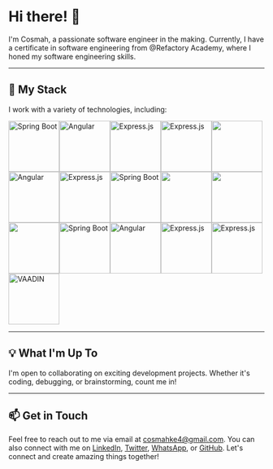 # Hi there! 👋

I'm Cosmah, a passionate software engineer in the making. Currently, I have a certificate in software engineering from @Refactory Academy, where I honed my software engineering skills.

---

## 🚀 My Stack

I work with a variety of technologies, including:

<div style="display: flex; flex-wrap: wrap;">
  <img src="https://insource.io/images/posts/spring-boot.png" alt="Spring Boot" width="100" height="100">
  <img src="https://th.bing.com/th/id/OIP.u3mgmYMq4ofTd4lBtZtbxQHaD4?w=308&h=180&c=7&r=0&o=5&dpr=1.3&pid=1.7" alt="Angular" width="100" height="100">
  <img src="https://th.bing.com/th/id/OIP.XQky1N0XySaAZjWJMmAgXgHaED?w=278&h=180&c=7&r=0&o=5&dpr=1.3&pid=1.7" alt="Express.js" width="100" height="100">
  <img src="https://th.bing.com/th/id/OIP.33CwBYkmnMfpA9Djup22JwHaHa?rs=1&pid=ImgDetMain" alt="Express.js" width="100" height="100">
  
  
  <img src="https://th.bing.com/th/id/OIP.Tf4BFI6846neirVSebC0vAHaEi?w=296&h=181&c=7&r=0&o=5&dpr=1.3&pid=1.7" width="100" height="100">
  <img src="https://th.bing.com/th/id/OIP.A68nTcvqRD1ZvVZDRtrDvwHaEK?w=324&h=182&c=7&r=0&o=5&dpr=1.3&pid=1.7" alt="Angular" width="100" height="100">
  <img src="https://th.bing.com/th/id/OIP.T64qcW7_VJGfXJSUc6QIKAHaCA?w=332&h=95&c=7&r=0&o=5&dpr=1.3&pid=1.7" alt="Express.js" width="100" height="100">
  
  <img src="https://th.bing.com/th/id/OIP.a0fX_sFdPhpd4IasHICPbQHaEX?w=320&h=189&c=7&r=0&o=5&dpr=1.3&pid=1.7" alt="Spring Boot" width="100" height="100">
  <img src="https://th.bing.com/th/id/OIP.Uc_BvbStlOCqStQorG4ajAHaHa?w=184&h=184&c=7&r=0&o=5&dpr=1.3&pid=1.7" width="100" height="100">
  <img src="https://th.bing.com/th/id/OIP.iudZ1yP32cFWVCR9VGxbrQHaHa?w=184&h=184&c=7&r=0&o=5&dpr=1.3&pid=1.7" width="100" height="100">
  <img src="https://th.bing.com/th/id/OIP.pkqphAig1t-PCsy4dkVrfAAAAA?w=299&h=176&c=7&r=0&o=5&dpr=1.3&pid=1.7" width="100" height="100">
  
  <img src="https://th.bing.com/th/id/OIP.tAvAD5lCtDJSjywplxd37QHaEo?w=280&h=180&c=7&r=0&o=5&dpr=1.3&pid=1.7" alt="Spring Boot" width="100" height="100">
  <img src="https://th.bing.com/th/id/OIP.EDJ9xoErBbZqK2tExVoJfAHaHY?w=188&h=187&c=7&r=0&o=5&dpr=1.3&pid=1.7" alt="Angular" width="100" height="100">
  <img src="https://th.bing.com/th/id/OIP.wmVr1W0nuF_M_OswcpjyjgHaEc?w=291&h=180&c=7&r=0&o=5&dpr=1.3&pid=1.7" alt="Express.js" width="100" height="100">
  <img src="https://th.bing.com/th/id/OIP.1FTXsvt-uonhdxSBksSGrgHaEK?w=330&h=186&c=7&r=0&o=5&dpr=1.3&pid=1.7" alt="Express.js" width="100" height="100">
  <img src="https://vaadin.com/documents/226808/13548263/reindeer-10.png/98c59f70-515f-4ff5-a6ee-b23eeec84d7a?t=1529919458445" alt="VAADIN" width="100" height="100">
  <!-- Add more images here -->
</div>

---

## 💡 What I'm Up To
I'm open to collaborating on exciting development projects. Whether it's coding, debugging, or brainstorming, count me in!

---

## 📫 Get in Touch

Feel free to reach out to me via email at cosmahke4@gmail.com. You can also connect with me on [LinkedIn](https://www.linkedin.com/in/ssekirya-cosmah-2a3083272/), [Twitter](https://twitter.com/LCosmah), [WhatsApp](https://wa.me/+256708153467), or [GitHub](https://github.com/cosmah). Let's connect and create amazing things together!

<!---
cosmah/cosmah is a ✨ special ✨ repository because its `README.md` (this file) appears on your GitHub profile.
You can click the "Preview" link to see how I've customized my GitHub profile.
--->
